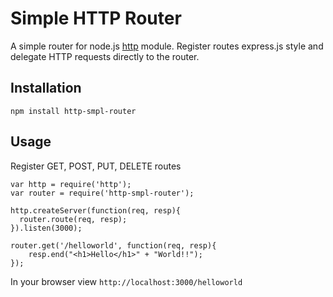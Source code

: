 Simple HTTP Router
====================

A simple router for node.js [http](https://nodejs.org/api/http.html) module. Register routes express.js style and delegate HTTP requests directly to the router.

## Installation

```npm install http-smpl-router```

## Usage

Register GET, POST, PUT, DELETE routes

```
var http = require('http');
var router = require('http-smpl-router');

http.createServer(function(req, resp){
  router.route(req, resp);
}).listen(3000);

router.get('/helloworld', function(req, resp){
    resp.end("<h1>Hello</h1>" + "World!!");
});
```

In your browser view ```http://localhost:3000/helloworld```

